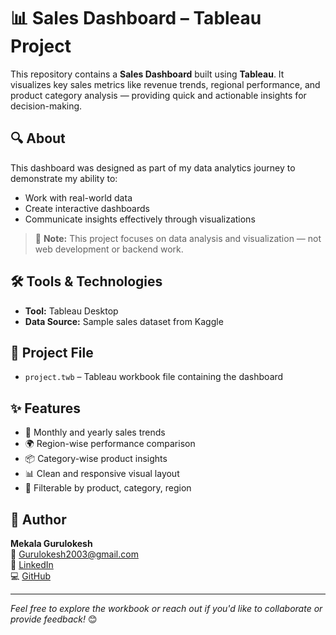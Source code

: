 # 📊 Sales Dashboard – Tableau Project

This repository contains a **Sales Dashboard** built using **Tableau**. It visualizes key sales metrics like revenue trends, regional performance, and product category analysis — providing quick and actionable insights for decision-making.

## 🔍 About

This dashboard was designed as part of my data analytics journey to demonstrate my ability to:

- Work with real-world data
- Create interactive dashboards
- Communicate insights effectively through visualizations

> 🧠 **Note:** This project focuses on data analysis and visualization — not web development or backend work.

## 🛠️ Tools & Technologies

- **Tool:** Tableau Desktop
- **Data Source:** Sample sales dataset from Kaggle

## 📁 Project File

- `project.twb` – Tableau workbook file containing the dashboard

## ✨ Features

- 📅 Monthly and yearly sales trends
- 🌍 Region-wise performance comparison
- 📦 Category-wise product insights
- 📊 Clean and responsive visual layout
- 🔎 Filterable by product, category, region

## 👤 Author

**Mekala Gurulokesh**  
📧 Gurulokesh2003@gmail.com  
🔗 [LinkedIn](https://www.linkedin.com/in/mekalagurulokesh)  
💻 [GitHub](https://github.com/gurulokesh2003)

---

*Feel free to explore the workbook or reach out if you'd like to collaborate or provide feedback!* 😊
